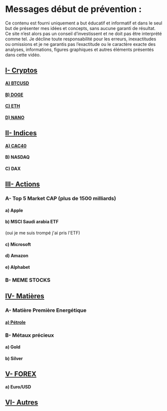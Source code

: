 # Messages début de prévention :
Ce contenu est fourni uniquement a but éducatif et informatif et dans le seul but de présenter mes idées et concepts, sans aucune garanti de résultat.
Ce site n’est alors pas un conseil d’investissent et ne doit pas être interprété comme tel. Je décline toute responsabilité pour les erreurs, inexactitudes ou omissions et je ne garantis pas l’exactitude ou le caractère exacte des analyses, informations, figures graphiques et autres éléments présentés dans cette vidéo.
## [I- Cryptos](https://github.com/VlrTRD/analyse_technique/tree/Cryptomonnaies)

#### [A)	BTCUSD](https://github.com/VlrTRD/analyse_technique/tree/Cryptomonnaies/BTCUSD)
#### [B)	DOGE](https://github.com/VlrTRD/analyse_technique/tree/Cryptomonnaies/DOGE)
#### [C)	ETH](https://github.com/VlrTRD/analyse_technique/tree/Cryptomonnaies/ETH)
#### [D)	NANO](https://github.com/VlrTRD/analyse_technique/tree/Cryptomonnaies/Nano)


## [II-	Indices](https://github.com/VlrTRD/analyse_technique/tree/Indices)
#### [A)	CAC40](https://github.com/VlrTRD/analyse_technique/tree/Indices/CAC40)


#### B)	NASDAQ

#### C)	DAX

## [III- Actions](https://github.com/VlrTRD/analyse_technique/tree)

### A- Top 5 Market CAP (plus de 1500 milliards)
#### a) Apple
#### b) MSCI Saudi arabia ETF 
(oui je me suis trompé j'ai pris l'ETF)
#### c) Microsoft
#### d) Amazon
#### e) Alphabet

### B- MEME STOCKS


## [IV- Matières](https://github.com/VlrTRD/analyse_technique/tree/Stocks)
### A- Matière Première Energétique
#### [a) Pétrole](https://github.com/VlrTRD/analyse_technique/tree/Stocks/P%C3%A9trole-WTI)

### B- Métaux précieux
#### a)	Gold
#### b)	Silver

## [V- FOREX](https://github.com/VlrTRD/analyse_technique/tree/FOREX)
#### a)	Euro/USD

## [VI- Autres](https://github.com/VlrTRD/analyse_technique/tree/Autres)
